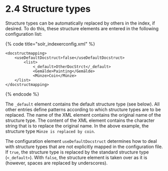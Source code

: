 # 2.4 Structure types

Structure types can be automatically replaced by others in the index, if desired. To do this, these structure elements are entered in the following configuration list:

{% code title="solr\_indexerconfig.xml" %}
```markup
<docstructmapping>
    <useDefaultDocstruct>false</useDefaultDocstruct>
        <list>
            <_default>OtherDocStrct</_default>
            <Gemälde>Painting</Gemälde>
            <Münze>Coin</Münze>
    </list>
</docstructmapping>
```
{% endcode %}

The `_default` element contains the default structure type \(see below\). All other entries define patterns according to which structure types are to be replaced. The name of the XML element contains the original name of the structure type. The content of the XML element contains the character string that is to replace the original name. In the above example, the structure type `Münze is replaced by coin`. 

The configuration element `useDefaultDocstruct` determines how to deal with structure types that are not explicitly mapped in the configuration file. If `true`, the structure type is replaced by the standard structure type \(`<_default>`\). With `false`, the structure element is taken over as it is \(however, spaces are replaced by underscores\).

